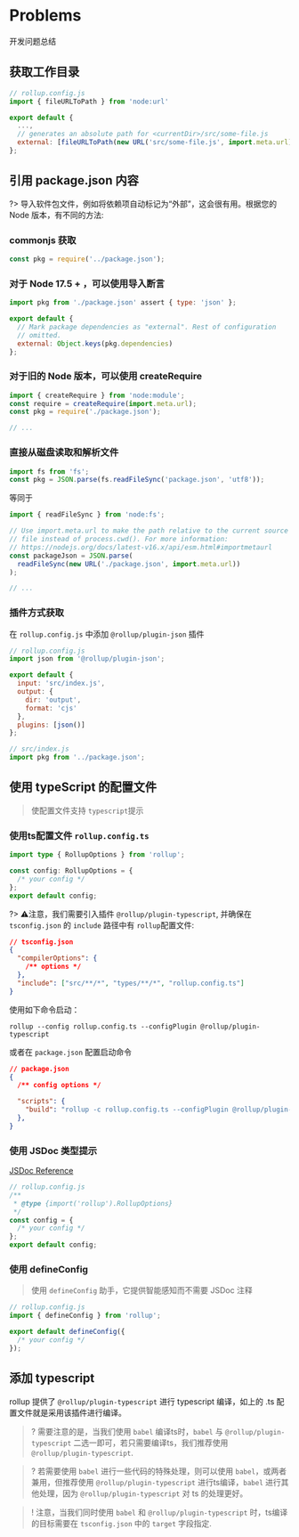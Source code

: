 # Problems

开发问题总结

## 获取工作目录

``` js
// rollup.config.js
import { fileURLToPath } from 'node:url'

export default {
  ...,
  // generates an absolute path for <currentDir>/src/some-file.js
  external: [fileURLToPath(new URL('src/some-file.js', import.meta.url))]
};
```

## 引用 package.json 内容

?> 导入软件包文件，例如将依赖项自动标记为“外部”，这会很有用。根据您的 Node 版本，有不同的方法:

### commonjs 获取

``` js
const pkg = require('../package.json');
```

### 对于 Node 17.5 + ，可以使用导入断言

``` js
import pkg from './package.json' assert { type: 'json' };

export default {
  // Mark package dependencies as "external". Rest of configuration
  // omitted.
  external: Object.keys(pkg.dependencies)
};
```

### 对于旧的 Node 版本，可以使用 createRequire

``` js
import { createRequire } from 'node:module';
const require = createRequire(import.meta.url);
const pkg = require('./package.json');

// ...
```

### 直接从磁盘读取和解析文件

``` js
import fs from 'fs';
const pkg = JSON.parse(fs.readFileSync('package.json', 'utf8'));
```

等同于

``` js
import { readFileSync } from 'node:fs';

// Use import.meta.url to make the path relative to the current source
// file instead of process.cwd(). For more information:
// https://nodejs.org/docs/latest-v16.x/api/esm.html#importmetaurl
const packageJson = JSON.parse(
  readFileSync(new URL('./package.json', import.meta.url))
);

// ...
```

### 插件方式获取

在 `rollup.config.js` 中添加 `@rollup/plugin-json` 插件

``` js
// rollup.config.js
import json from '@rollup/plugin-json';

export default {
  input: 'src/index.js',
  output: {
    dir: 'output',
    format: 'cjs'
  },
  plugins: [json()]
};

// src/index.js
import pkg from '../package.json';
```

## 使用 typeScript 的配置文件

> 使配置文件支持 `typescript`提示

### 使用ts配置文件 `rollup.config.ts`

``` typescript
import type { RollupOptions } from 'rollup';

const config: RollupOptions = {
  /* your config */
};
export default config;
```

?> ⚠️注意，我们需要引入插件 `@rollup/plugin-typescript`, 并确保在 `tsconfig.json` 的 `include` 路径中有 `rollup`配置文件:

``` json
// tsconfig.json
{
  "compilerOptions": {
    /** options */
  },
  "include": ["src/**/*", "types/**/*", "rollup.config.ts"]
}
```

使用如下命令启动：

``` shell
rollup --config rollup.config.ts --configPlugin @rollup/plugin-typescript
```

或者在 `package.json` 配置启动命令

``` json
// package.json
{
  /** config options */

  "scripts": {
    "build": "rollup -c rollup.config.ts --configPlugin @rollup/plugin-typescript",
  },
}
```

### 使用 JSDoc 类型提示

[JSDoc Reference](https://www.typescriptlang.org/docs/handbook/jsdoc-supported-types.html)

``` js
// rollup.config.js
/**
 * @type {import('rollup').RollupOptions}
 */
const config = {
  /* your config */
};
export default config;
```

### 使用 defineConfig

> 使用 `defineConfig` 助手，它提供智能感知而不需要 JSDoc 注释

``` js
// rollup.config.js
import { defineConfig } from 'rollup';

export default defineConfig({
  /* your config */
});
```

## 添加 typescript

rollup 提供了 `@rollup/plugin-typescript` 进行 typescript 编译，如上的 .ts 配置文件就是采用该插件进行编译。

>? 需要注意的是，当我们使用 `babel` 编译ts时，`babel` 与 `@rollup/plugin-typescript` 二选一即可，若只需要编译ts，我们推荐使用 `@rollup/plugin-typescript`.

>? 若需要使用 `babel` 进行一些代码的特殊处理，则可以使用 `babel`，或两者兼用，但推荐使用 `@rollup/plugin-typescript` 进行ts编译，`babel` 进行其他处理，因为 `@rollup/plugin-typescript` 对 ts 的处理更好。

>! 注意，当我们同时使用 `babel` 和 `@rollup/plugin-typescript` 时，ts编译的目标需要在 `tsconfig.json` 中的 `target` 字段指定.
